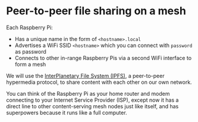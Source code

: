 # Peer-to-peer file sharing on a mesh

Each Raspberry Pi:
- Has a unique name in the form of `<hostname>.local`
- Advertises a WiFi SSID `<hostname>` which you can connect with `password` as password
- Connects to other in-range Raspberry Pis via a second WiFi interface to form a mesh

We will use the [InterPlanetary File System (IPFS)](https://ipfs.io), a peer-to-peer hypermedia protocol, to share content with each other on our own network.

You can think of the Raspberry Pi as your home router and modem connecting to your Internet Service Provider (ISP), except now it has a direct line to other content-serving mesh nodes just like itself, and has superpowers because it runs like a full computer.
